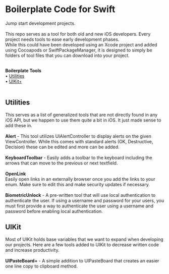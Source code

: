 # Boilerplate Code for Swift
Jump start development projects.<br><br>
This repo serves as a tool for both old and new iOS developers. Every project needs tools to ease early development phases.<br>
While this could have been developed using an Xcode project and added using Cocoapods or SwiftPackageManager, it is designed to simply be folders of tool files that you can download into your project.

<br>**Boilerplate Tools**<br>
• [Utilities](#utilities)<br>
• [UIKit+](#uikit)<br><br>

## Utilities
This serves as a list of generalized tools that are not directly found in any iOS API, but we happen to use them quite a bit in iOS. It just made sense to add these in.
<br><br>**Alert** - This tool utilizes UIAlertController to display alerts on the given ViewController. While this comes with standard alerts (OK, Destructive, Decision) these can be edited and more can be added.
<br><br>**KeyboardToolbar** - Easily adds a toolbar to the keyboard including the arrows that can move to the previous or next textfield.
<br><br>**OpenLink**<br>
Easily open links in an externally browser once you add the links to your enum. Make sure to edit this and make security updates if necessary.
<br><br>**BiometricUnlock** - A pre-written tool that will use local authentication to authenticate the user. If using a username and password for your users, you must first provide a way to authenticate the user using a username and password before enabling local authentication.


## UIKit
Most of UIKit holds base variables that we want to expand when developing our projects. Here are a few tools added to UIKit to decrease written code and increase productivity.
<br><br>**UIPasteBoard+** - A simple addition to UIPasteBoard that creates an easier one line copy to clipboard method.
